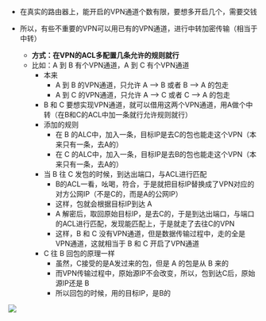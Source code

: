- 在真实的路由器上，能开启的VPN通道个数有限，要想多开启几个，需要交钱

- 所以，有些不重要的VPN可以用已有的VPN通道，进行中转加密传输（相当于中转）
  - **方式：在VPN的ACL多配置几条允许的规则就行**
  - 比如：A 到 B 有个VPN通道，A 到 C 有个VPN通道
    - 本来
      - A 到 B 的VPN通道，只允许 A --> B 或者 B --> A 的包走
      - A 到 C 的VPN通道，只允许 A --> C 或者 C --> A 的包走
    - B 和 C 要想实现VPN通道，就可以借用这两个VPN通道，用A做个中转（在B和C的ACL中加一条就行允许规则就行）
    - 添加的规则
      - 在 B 的ALC中，加入一条，目标IP是去C的包也能走这个VPN（本来只有一条，去A的）
      - 在 C 的ALC中，加入一条，目标IP是去B的包也能走这个VPN（本来只有一条，去A的）
    - 当 B 往 C 发包的时候，到达出端口，与ACL进行匹配
      - B的ACL一看，吆喝，符合，于是就把目标IP替换成了VPN对应的对方公网IP（不是C的，而是A的公网IP）
      - 这样，包就会根据目标IP到达 A
      - A 解密后，取回原始目标IP，是去C的，于是到达出端口，与端口的ACL进行匹配，发现能匹配上，于是就走了去往C的VPN
      - 这样，B 和 C 没有VPN通道，但是数据传输过程中，走的全是VPN通道，这就相当于 B 和 C 开启了VPN通道
    - C 往 B 回包的原理一样
      - 虽然，C接受的是A发过来的包，但是 A 的包是从 B 来的
      - 而VPN传输过程中，原始源IP不会改变，所以，包到达C后，原始源IP还是 B
      - 所以回包的时候，用的目标IP，是B的

<img src='https://lsz.net.cn/node/imgs/5911896086a9477177f8b72aac3748ec.png' />

